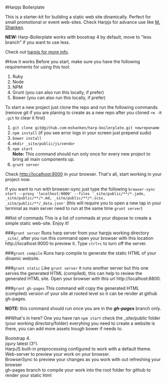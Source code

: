 #Harpjs Boilerplate

This is a starter-kit for building a static web site dinamically. Perfect for small promotional or event web-sites.
Check Harpjs for advance use like [M. Shanken](http://www.mshanken.com/).

<strong>NEW:</strong> Harp-Boilerplate works with boostrap 4 by default, move to "less branch" if you want to use less.

Check out [harpjs for more info](http://harpjs.com/docs/).

#How it works
Before you start, make sure you have the following requirements for using this tool.

1. Ruby
2. Node
3. NPM
4. Grunt (you can also run this locally, if prefer)
5. Bower  (you can also run this locally, if prefer)

To start a new project just clone the repo and run the following commands (remove git if you are planing to create as a new repo after you cloned ```rm -R .git``` to clear it first)

1. ```git clone git@github.com:mshanken/harp-boilerplate.git newreponame```
2. ```npm install``` (if you see error logs in your screen just prepend sudo)
3. ```bower install```
4. ```mkdir _site/public/js/vendor```
5. ```npm start```<br>
**Note:** This command should run only once for every new project to bring all main components up.
6. ```grunt server```

Check [http://localhost:9000](http://localhost:9000) in your browser. That's all, start working in your project now.

If you want to run with browser-sync just type the following ```browser-sync start --proxy 'localhost:9000' --files '_site/public/**/*.jade, _site/public/**/*.md, _site/public/**/*.scss, _site/public/**/_data.json'``` (this will require you to open a new tap in your terminal as main server need to run at the same time ```grunt server```)

##list of commads
This is a list of commads at your dispose to create a simple static web-site. Enjoy it!

###```grunt server```
Runs harp server from your harpjs working directory ```_site/```, after you run this command open your browser with this location http://localhost:9000 to preview it. Type ```ctrl+c``` to turn off the server.

###```grunt compile```
Runs harp compile to generate the static HTML of your dinamic website.

###```grunt static```
Like ```grunt server``` it runs another server but this one serves the generated HTML (compiled), this can help to review the generated HTML site. Open your browser with this url http://localhost:8800.

###```grunt gh-pages```
This command will copy the generated HTML (compiled) version of your site at rooted level so it can be render at github gh-pages.

**NOTE:** this command should run once you are in the **_gh-pages_** branch only.

##What's in here?
One you have ran ```npm start``` check the _site/public folder (your working directory/folder) everyhing you need to create a website is there, you can add more assets trough bower if needs to.

Bootstrap 4.<br>
jqury latest (3^).<br>
HarpJS built-in preprocessing configured to work with a default theme.<br>
Web-server to preview your work on your browser.<br>
BrowserSync to preview your changes as you work with out refreshing your browser<br>
gh-pages branch to compile your work into the root folder for github to render your static html
